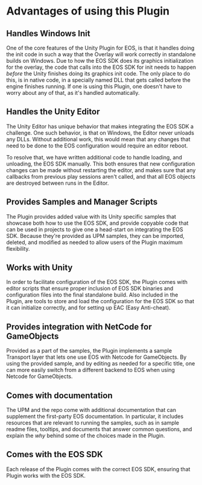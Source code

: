 # Advantages of using this Plugin

## Handles Windows Init
One of the core features of the Unity Plugin for EOS, is that it handles
doing the init code in such a way that the Overlay will work correctly in 
standalone builds on Windows. Due to how the EOS SDK does its graphics initialization 
for the overlay, the code that calls into the EOS SDK for init needs to happen _before_
the Unity finishes doing its graphics init code. The only place to do this, is in native
code, in a specially named DLL that gets called before the engine finishes running. 
If one is using this Plugin, one doesn't have to worry about any of that, as it's handled 
automatically.


## Handles the Unity Editor
The Unity Editor has unique behavior that makes integrating the EOS SDK a challenge.
One such behavior, is that on Windows, the Editor never unloads any DLLs. Without additional work,
this would mean that any changes that need to be done to the EOS configuration would require an
editor reboot.

To resolve that, we have written additional code to handle loading, and unloading, the EOS SDK manually.
This both ensures that new configuration changes can be made without restarting the editor, and makes sure
that any callbacks from previous play sessions aren't called, and that all EOS objects are destroyed between 
runs in the Editor.

## Provides Samples and Manager Scripts
The Plugin provides added value with its Unity specific samples that showcase both how to use the EOS SDK, 
and provide copyable code that can be used in projects to give one a head-start on integrating the EOS SDK. 
Because they're provided as UPM samples, they can be imported, deleted, and modified as needed to 
allow users of the Plugin maximum flexibility.


## Works with Unity
In order to facilitate configuration of the EOS SDK, the Plugin comes with editor scripts that ensure 
proper inclusion of EOS SDK binaries and configuration files into the final standalone build. 
Also included in the Plugin, are tools to store and load the configuration for the EOS SDK so that it can
initialize correctly, and for setting up EAC (Easy Anti-cheat).

## Provides integration with NetCode for GameObjects
Provided as a part of the samples, the Plugin implements a sample Transport layer that lets one use EOS with Netcode for GameObjects.
By using the provided sample, and by editing as needed for a specific title, one can more easily switch from a different 
backend to EOS when using Netcode for GameObjects.

## Comes with documentation
The UPM and the repo come with additional documentation that can supplement the first-party EOS documentation. In particular,
it includes resources that are relevant to running the samples, such as in sample readme files, tooltips, and documents that
answer common questions, and explain the _why_ behind some of the choices made in the Plugin.

## Comes with the EOS SDK
Each release of the Plugin comes with the correct EOS SDK, ensuring that Plugin works with the EOS SDK.

